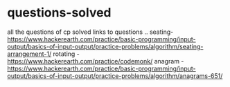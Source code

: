 # questions-solved
all the questions of cp solved
links to questions ..
seating- https://www.hackerearth.com/practice/basic-programming/input-output/basics-of-input-output/practice-problems/algorithm/seating-arrangement-1/
rotating - https://www.hackerearth.com/practice/codemonk/ 
anagram - https://www.hackerearth.com/practice/basic-programming/input-output/basics-of-input-output/practice-problems/algorithm/anagrams-651/ 
